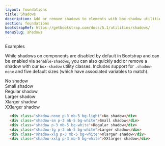 ```yaml
---
layout: foundations
title: Shadows
description: Add or remove shadows to elements with box-shadow utilities.  
section: foundations
bootstrapRef: https://getbootstrap.com/docs/5.1/utilities/shadows/
menuSlug: shadows
---
```


<div class="display-5 pt-md-8 pb-1">Examples</div>

<p class="text-justify pe-md-8 pe-lg-11 pb-3">
  While shadows on components are disabled by default in Bootstrap
  and can be enabled via
  <code>$enable-shadows</code>, you can also quickly add or remove
  a shadow with our <code>box-shadow</code> utility classes.
  Includes support for <code>.shadow-none</code> and five default
  sizes (which have associated variables to match).
</p>

<div class="ax-example p-md-3 border">
  <div class="shadow-none p-3 mb-5 bg-light">No shadow</div>
  <div class="shadow-sm p-3 mb-5 bg-white">Small shadow</div>
  <div class="shadow p-3 mb-5 bg-white">Regular shadow</div>
  <div class="shadow-lg p-3 mb-5 bg-white">Larger shadow</div>
  <div class="shadow-xlg p-3 mb-5 bg-white">Xlarger shadow</div>
  <div class="shadow-xxlg p-3 mb-5 bg-white">XXlarger shadow</div>
</div>

<div class="pb-4">

  ```html
    <div class="shadow-none p-3 mb-5 bg-light">No shadow</div>
    <div class="shadow-sm p-3 mb-5 bg-white">Small shadow</div>
    <div class="shadow p-3 mb-5 bg-white">Regular shadow</div>
    <div class="shadow-lg p-3 mb-5 bg-white">Larger shadow</div>
    <div class="shadow-xlg p-3 mb-5 bg-white">Xlarger shadow</div>
    <div class="shadow-xxlg p-3 mb-5 bg-white">XXlarger shadow</div> 
  ```
</div>
 